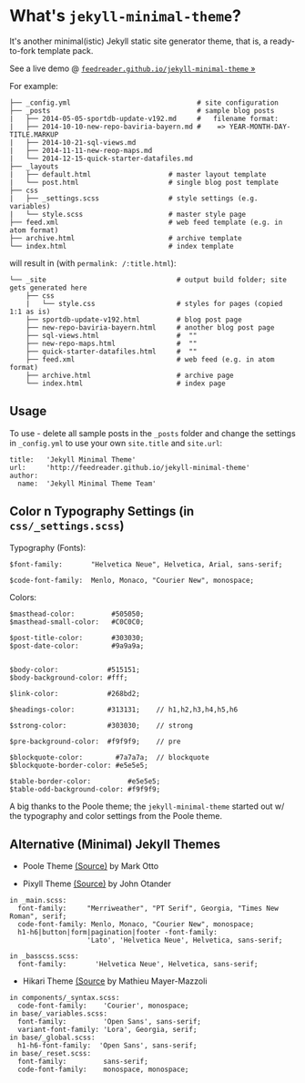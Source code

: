 # What's `jekyll-minimal-theme`?

It's another minimal(istic) Jekyll static site generator theme,
that is, a ready-to-fork template pack.

See a live demo @ [`feedreader.github.io/jekyll-minimal-theme` »](http://feedreader.github.io/jekyll-minimal-theme/)

For example:

```
├── _config.yml                               # site configuration
├── _posts                                    # sample blog posts
|   ├── 2014-05-05-sportdb-update-v192.md     #   filename format:
|   ├── 2014-10-10-new-repo-baviria-bayern.md #    => YEAR-MONTH-DAY-TITLE.MARKUP
|   ├── 2014-10-21-sql-views.md
|   ├── 2014-11-11-new-reop-maps.md
|   └── 2014-12-15-quick-starter-datafiles.md
├── _layouts                           
|   ├── default.html                   # master layout template
|   └── post.html                      # single blog post template
├── css                               
|   ├── _settings.scss                 # style settings (e.g. variables)
|   └── style.scss                     # master style page
├── feed.xml                           # web feed template (e.g. in atom format)
├── archive.html                       # archive template
└── index.html                         # index template
```

will result in (with `permalink: /:title.html`):

```
└── _site                                # output build folder; site gets generated here
    ├── css
    |   └── style.css                    # styles for pages (copied 1:1 as is)
    ├── sportdb-update-v192.html         # blog post page
    ├── new-repo-baviria-bayern.html     # another blog post page
    ├── sql-views.html                   #  ""
    ├── new-repo-maps.html               #  ""
    ├── quick-starter-datafiles.html     #  ""
    ├── feed.xml                         # web feed (e.g. in atom format)
    ├── archive.html                     # archive page
    └── index.html                       # index page
```


## Usage

To use - delete all sample posts in the `_posts` folder and
change the settings in `_config.yml` to use your own `site.title`
and `site.url`:

```
title:   'Jekyll Minimal Theme'
url:     'http://feedreader.github.io/jekyll-minimal-theme'
author:
  name:  'Jekyll Minimal Theme Team'
```


## Color n Typography Settings (in `css/_settings.scss`)

Typography (Fonts):

~~~
$font-family:       "Helvetica Neue", Helvetica, Arial, sans-serif;

$code-font-family:  Menlo, Monaco, "Courier New", monospace;
~~~

Colors:

~~~
$masthead-color:         #505050;
$masthead-small-color:   #C0C0C0;

$post-title-color:       #303030;
$post-date-color:        #9a9a9a;


$body-color:            #515151;
$body-background-color: #fff;

$link-color:            #268bd2;

$headings-color:        #313131;    // h1,h2,h3,h4,h5,h6

$strong-color:          #303030;    // strong

$pre-background-color:  #f9f9f9;    // pre

$blockquote-color:        #7a7a7a;  // blockquote
$blockquote-border-color: #e5e5e5;

$table-border-color:         #e5e5e5;
$table-odd-background-color: #f9f9f9;
~~~

A big thanks to the Poole theme; the `jekyll-minimal-theme` started out w/
the typography and color settings from the Poole theme.


## Alternative (Minimal) Jekyll Themes

- Poole Theme [(Source)](https://github.com/poole/poole) by Mark Otto

- Pixyll Theme [(Source)](https://github.com/johnotander/pixyll) by John Otander

~~~
in _main.scss:
  font-family:     "Merriweather", "PT Serif", Georgia, "Times New Roman", serif;
  code-font-family: Menlo, Monaco, "Courier New", monospace;
  h1-h6|button|form|pagination|footer -font-family:
                   'Lato', 'Helvetica Neue', Helvetica, sans-serif;

in _basscss.scss:
  font-family:       'Helvetica Neue', Helvetica, sans-serif;
~~~

- Hikari Theme [(Source](https://github.com/m3xm/hikari-for-Jekyll) by Mathieu Mayer-Mazzoli

~~~
in components/_syntax.scss:
  code-font-family:    'Courier', monospace;
in base/_variables.scss:
  font-family:         'Open Sans', sans-serif;
  variant-font-family: 'Lora', Georgia, serif;
in base/_global.scss:
  h1-h6-font-family:  'Open Sans', sans-serif;
in base/_reset.scss:
  font-family:         sans-serif;
  code-font-family:    monospace, monospace;
~~~


